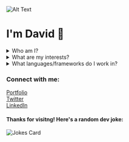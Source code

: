![Alt Text](https://raw.githubusercontent.com/alansmathew/alansmathew/master/lang.gif)


# I'm David :cowboy_hat_face:

<details close>
<summary>Who am I?</summary>
An engineer with a diverse background in leadership, production and software engineering who's been freelancing on the side!
</details>

<details close>
<summary>What are my interests?</summary>
I'm passionate about real estate, emerging technology (Data, ML, Web3.0) and finding a way to give back to the community I was raised in
</details>

<details close>
<summary>What languages/frameworks do I work in?</summary>
<img align="left" alt="JavaScript" width="26px" src="https://cdn.jsdelivr.net/gh/devicons/devicon/icons/javascript/javascript-original.svg" style="padding-right:10px;" />
<img align="left" alt="MongoDB" width="26px" src="https://cdn.jsdelivr.net/gh/devicons/devicon/icons/mongodb/mongodb-original.svg" style="padding-right:10px;" />
<img align="left" alt="React" width="26px" src="https://cdn.jsdelivr.net/gh/devicons/devicon/icons/react/react-original.svg" style="padding-right:10px;" />
<img align="left" alt="Node.js" width="26px" src="https://cdn.jsdelivr.net/gh/devicons/devicon/icons/nodejs/nodejs-original.svg" style="padding-right:10px;" />
<img src = 'https://github.com/MarikIshtar007/MarikIshtar007/blob/master/images/python2.png' height='30'/>
 <img align="left" alt="HTML5" width="26px" src="https://cdn.jsdelivr.net/gh/devicons/devicon/icons/html5/html5-original.svg" style="padding-right:10px;" />
<img align="left" alt="CSS3" width="26px" src="https://cdn.jsdelivr.net/gh/devicons/devicon/icons/css3/css3-original.svg" style="padding-right:10px;" />
</details>



### Connect with me:

[Portfolio](https://www.oaqstudio.com/)</br>
[Twitter](https://twitter.com/DaoOqu)</br>
[LinkedIn](https://www.linkedin.com/in/david-andres-oquendo/)


#### Thanks for visitng! Here's a random dev joke:
![Jokes Card](https://readme-jokes.vercel.app/api)
<!--

- 🔭 I’m currently working on ...
- 🌱 I’m currently learning ...
- 👯 I’m looking to collaborate on ...
- 🤔 I’m looking for help with ...
- 💬 Ask me about ...
- 📫 How to reach me: ...
- 😄 Pronouns: ...
- ⚡ Fun fact: ...
-->
